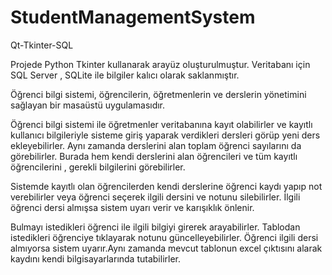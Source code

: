 # StudentManagementSystem
Qt-Tkinter-SQL

Projede Python Tkinter kullanarak
arayüz oluşturulmuştur. Veritabanı için
SQL Server , SQLite ile bilgiler kalıcı
olarak saklanmıştır.

Öğrenci bilgi sistemi, öğrencilerin,
öğretmenlerin ve derslerin yönetimini
sağlayan bir masaüstü uygulamasıdır.

Öğrenci bilgi sistemi ile öğretmenler
veritabanına kayıt olabilirler ve kayıtlı
kullanıcı bilgileriyle sisteme giriş yaparak
verdikleri dersleri görüp yeni ders
ekleyebilirler. Aynı zamanda derslerini alan
toplam öğrenci sayılarını da görebilirler.
Burada hem kendi derslerini alan
öğrencileri ve tüm kayıtlı öğrencilerini ,
gerekli bilgilerini görebilirler.


Sistemde kayıtlı olan öğrencilerden kendi
derslerine öğrenci kaydı yapıp not
verebilirler veya öğrenci seçerek ilgili
dersini ve notunu silebilirler. İlgili öğrenci
dersi almışsa sistem uyarı verir ve karışıklık
önlenir.

Bulmayı istedikleri öğrenci ile ilgili bilgiyi
girerek arayabilirler. Tablodan istedikleri
öğrenciye tıklayarak notunu
güncelleyebilirler. Öğrenci ilgili dersi
almıyorsa sistem uyarır.Aynı zamanda
mevcut tablonun excel çıktısını alarak
kaydını kendi bilgisayarlarında tutabilirler.

